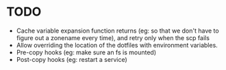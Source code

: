 # TODO

* Cache variable expansion function returns (eg: so that we don't have to
  figure out a zonename every time), and retry only when the scp fails
* Allow overriding the location of the dotfiles with environment variables.
* Pre-copy hooks (eg: make sure an fs is mounted)
* Post-copy hooks (eg: restart a service)
